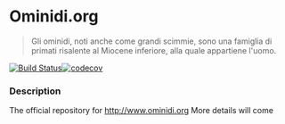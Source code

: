 # Ominidi.org
> Gli ominidi, noti anche come grandi scimmie, sono una famiglia di primati risalente al Miocene inferiore, alla quale appartiene l'uomo.

[![Build Status](https://travis-ci.org/ominidi/ominidi.org.svg?branch=master)](https://travis-ci.org/ominidi/ominidi.org)[![codecov](https://codecov.io/gh/ominidi/ominidi.org/branch/master/graph/badge.svg)](https://codecov.io/gh/ominidi/ominidi.org)

### Description

The official repository for http://www.ominidi.org
More details will come